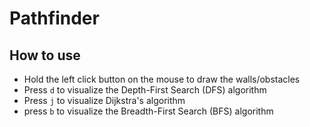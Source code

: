 # Pathfinder
## How to use
- Hold the left click button on the mouse to draw the walls/obstacles
- Press `d` to visualize the Depth-First Search (DFS) algorithm
- Press `j` to visualize Dijkstra's algorithm
- press `b` to visualize the Breadth-First Search (BFS) algorithm
